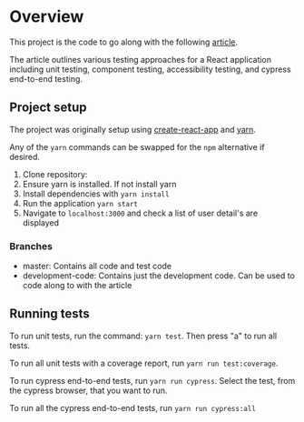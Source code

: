 # Overview

This project is the code to go along with the following [article](https://medium.com/p/82457e703ba7).

The article outlines various testing approaches for a React application including unit testing, component testing, accessibility testing, and cypress end-to-end testing.

## Project setup

The project was originally setup using [create-react-app](https://github.com/facebook/create-react-app) and [yarn](https://classic.yarnpkg.com/en/docs/install/#mac-stable).

Any of the `yarn` commands can be swapped for the `npm` alternative if desired.

1. Clone repository:
2. Ensure yarn is installed. If not install yarn
3. Install dependencies with `yarn install`
4. Run the application `yarn start`
5. Navigate to `localhost:3000` and check a list of user detail's are displayed

### Branches

- master: Contains all code and test code
- development-code: Contains just the development code. Can be used to code along to with the article

## Running tests

To run unit tests, run the command: `yarn test`. Then press "a" to run all tests.

To run all unit tests with a coverage report, run `yarn run test:coverage`.

To run cypress end-to-end tests, run `yarn run cypress`. Select the test, from the cypress browser, that you want to run.

To run all the cypress end-to-end tests, run `yarn run cypress:all`
